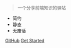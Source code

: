 <!-- # docsify <small>3.5</small> -->

> 一个分享前端知识的驿站

- 简约
- 静态
- 无废话

[GitHub](https://github.com/codehzy)
[Get Started](README.md)